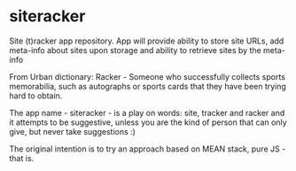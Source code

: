 # siteracker
Site (t)racker app repository. App will provide ability to store site URLs, add meta-info about sites upon storage and ability to retrieve sites by the meta-info

From Urban dictionary: 
Racker - Someone who successfully collects sports memorabilia, such as autographs or sports cards that they have been trying hard to obtain.

The app name - siteracker - is a play on words: site, tracker and racker and it attempts to be suggestive, unless you are the kind of person that can only give, but never take suggestions :)

The original intention is to try an approach based on MEAN stack, pure JS - that is.
